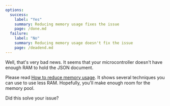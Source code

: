 ```yaml
---
options:
  success:
    label: "Yes"
    summary: Reducing memory usage fixes the issue
    page: /done.md
  failure:
    label: "No"
    summary: Reducing memory usage doesn't fix the issue
    page: /deadend.md
--- 
```


Well, that's very bad news. It seems that your microcontroller doesn't have enough RAM to hold the JSON document.

Please read [How to reduce memory usage](/v6/how-to/reduce-memory-usage/).
It shows several techniques you can use to use less RAM.
Hopefully, you'll make enough room for the memory pool.

Did this solve your issue?
